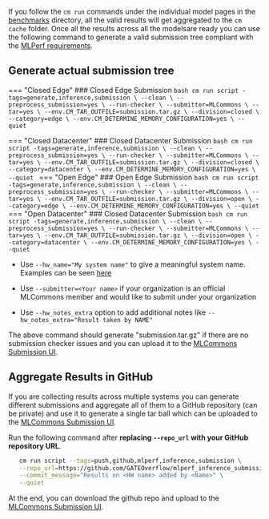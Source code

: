 If you follow the `cm run` commands under the individual model pages in the [benchmarks](../benchmarks) directory, all the valid results will get aggregated to the `cm cache` folder. Once all the results across all the modelsare ready you can use the following command to generate a valid submission tree compliant with the [MLPerf requirements](https://github.com/mlcommons/policies/blob/master/submission_rules.adoc#inference-1).

## Generate actual submission tree

=== "Closed Edge"
    ### Closed Edge Submission
    ```bash
       cm run script -tags=generate,inference,submission \
      --clean \
      --preprocess_submission=yes \
      --run-checker \
      --submitter=MLCommons \
      --tar=yes \
      --env.CM_TAR_OUTFILE=submission.tar.gz \
      --division=closed \
      --category=edge \
      --env.CM_DETERMINE_MEMORY_CONFIGURATION=yes \
      --quiet
    ```

=== "Closed Datacenter"
    ### Closed Datacenter Submission
    ```bash
       cm run script -tags=generate,inference,submission \
      --clean \
      --preprocess_submission=yes \
      --run-checker \
      --submitter=MLCommons \
      --tar=yes \
      --env.CM_TAR_OUTFILE=submission.tar.gz \
      --division=closed \
      --category=datacenter \
      --env.CM_DETERMINE_MEMORY_CONFIGURATION=yes \
      --quiet
    ```
=== "Open Edge"
    ### Open Edge Submission
    ```bash
       cm run script -tags=generate,inference,submission \
      --clean \
      --preprocess_submission=yes \
      --run-checker \
      --submitter=MLCommons \
      --tar=yes \
      --env.CM_TAR_OUTFILE=submission.tar.gz \
      --division=open \
      --category=edge \
      --env.CM_DETERMINE_MEMORY_CONFIGURATION=yes \
      --quiet
    ```
=== "Open Datacenter"
    ### Closed Datacenter Submission
    ```bash
       cm run script -tags=generate,inference,submission \
      --clean \
      --preprocess_submission=yes \
      --run-checker \
      --submitter=MLCommons \
      --tar=yes \
      --env.CM_TAR_OUTFILE=submission.tar.gz \
      --division=open \
      --category=datacenter \
      --env.CM_DETERMINE_MEMORY_CONFIGURATION=yes \
      --quiet
    ```

* Use `--hw_name="My system name"` to give a meaningful system name. Examples can be seen [here](https://github.com/mlcommons/inference_results_v3.0/tree/main/open/cTuning/systems)

* Use `--submitter=<Your name>` if your organization is an official MLCommons member and would like to submit under your organization

* Use `--hw_notes_extra` option to add additional notes like `--hw_notes_extra="Result taken by NAME" `

The above command should generate "submission.tar.gz" if there are no submission checker issues and you can upload it to the [MLCommons Submission UI](https://submissions-ui.mlcommons.org/submission).

## Aggregate Results in GitHub

If you are collecting results across multiple systems you can generate different submissions and aggregate all of them to a GitHub repository (can be private) and use it to generate a single tar ball which can be uploaded to the [MLCommons Submission UI](https://submissions-ui.mlcommons.org/submission). 

Run the following command after **replacing `--repo_url` with your GitHub repository URL**.

```bash
   cm run script --tags=push,github,mlperf,inference,submission \
   --repo_url=https://github.com/GATEOverflow/mlperf_inference_submissions_v4.1 \
   --commit_message="Results on <HW name> added by <Name>" \
   --quiet
```

At the end, you can download the github repo and upload to the [MLCommons Submission UI](https://submissions-ui.mlcommons.org/submission).
